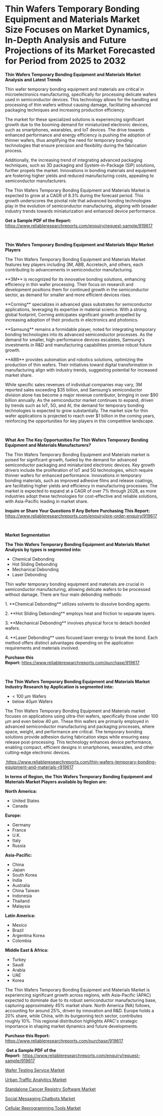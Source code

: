 <p><h1>Thin Wafers Temporary Bonding Equipment and Materials Market Size Focuses on Market Dynamics, In-Depth Analysis and Future Projections of its Market Forecasted for Period from 2025 to 2032</h1></p><p><strong>Thin Wafers Temporary Bonding Equipment and Materials Market Analysis and Latest Trends</strong></p>
<p><p>Thin wafer temporary bonding equipment and materials are critical in microelectronics manufacturing, specifically for processing delicate wafers used in semiconductor devices. This technology allows for the handling and processing of thin wafers without causing damage, facilitating advanced packaging techniques and increasing production efficiency. </p><p>The market for these specialized solutions is experiencing significant growth due to the booming demand for miniaturized electronic devices, such as smartphones, wearables, and IoT devices. The drive towards enhanced performance and energy efficiency is pushing the adoption of thinner wafers, thus amplifying the need for temporary bonding technologies that ensure precision and flexibility during the fabrication process. </p><p>Additionally, the increasing trend of integrating advanced packaging techniques, such as 3D packaging and System-in-Package (SiP) solutions, further propels the market. Innovations in bonding materials and equipment are fostering higher yields and reduced manufacturing costs, appealing to semiconductor manufacturers. </p><p>The Thin Wafers Temporary Bonding Equipment and Materials Market is expected to grow at a CAGR of 8.3% during the forecast period. This growth underscores the pivotal role that advanced bonding technologies play in the evolution of semiconductor manufacturing, aligning with broader industry trends towards miniaturization and enhanced device performance.</p></p>
<p><strong>Get a Sample PDF of the Report:&nbsp;</strong> <a href="https://www.reliableresearchreports.com/enquiry/request-sample/919617?utm_campaign=112&utm_medium=2&utm_source=Github&utm_content=ia&utm_term=07032025&utm_id=thin-wafers-temporary-bonding-equipment-and-materials">https://www.reliableresearchreports.com/enquiry/request-sample/919617</a></p>
<p>&nbsp;</p>
<p><strong>Thin Wafers Temporary Bonding Equipment and Materials Major Market Players</strong></p>
<p><p>The Thin Wafers Temporary Bonding Equipment and Materials Market features key players including 3M, ABB, Accretech, and others, each contributing to advancements in semiconductor manufacturing.</p><p>**3M** is recognized for its innovative bonding solutions, enhancing efficiency in thin wafer processing. Their focus on research and development positions them for continued growth in the semiconductor sector, as demand for smaller and more efficient devices rises.</p><p>**Corning** specializes in advanced glass substrates for semiconductor applications, leveraging its expertise in material science. With a strong global footprint, Corning anticipates significant growth propelled by increasing adoption of their products in electronics and photonics.</p><p>**Samsung** remains a formidable player, noted for integrating temporary bonding technologies into its advanced semiconductor processes. As the demand for smaller, high-performance devices escalates, Samsung's investments in R&D and manufacturing capabilities promise robust future growth.</p><p>**ABB** provides automation and robotics solutions, optimizing the production of thin wafers. Their initiatives toward digital transformation in manufacturing align with industry trends, suggesting potential for increased market share. </p><p>While specific sales revenues of individual companies may vary, 3M reported sales exceeding $35 billion, and Samsung’s semiconductor division alone has become a major revenue contributor, bringing in over $90 billion annually. As the semiconductor market continues to expand, driven by trends such as IoT, 5G, and AI, the demand for temporary bonding technologies is expected to grow substantially. The market size for thin wafer applications is projected to reach over $1 billion in the coming years, reinforcing the opportunities for key players in this competitive landscape.</p></p>
<p>&nbsp;</p>
<p><strong>What Are The Key Opportunities For Thin Wafers Temporary Bonding Equipment and Materials Manufacturers?</strong></p>
<p><p>The Thin Wafers Temporary Bonding Equipment and Materials market is poised for significant growth, fueled by the demand for advanced semiconductor packaging and miniaturized electronic devices. Key growth drivers include the proliferation of IoT and 5G technologies, which require thinner wafers for enhanced performance. Innovations in temporary bonding materials, such as improved adhesive films and release coatings, are facilitating higher yields and efficiency in manufacturing processes. The market is expected to expand at a CAGR of over 7% through 2028, as more industries adopt these technologies for cost-effective and reliable solutions, with Asia-Pacific leading in market share.</p></p>
<p><strong>Inquire or Share Your Questions If Any Before Purchasing This Report:</strong> <a href="https://www.reliableresearchreports.com/enquiry/pre-order-enquiry/919617?utm_campaign=112&utm_medium=2&utm_source=Github&utm_content=ia&utm_term=07032025&utm_id=thin-wafers-temporary-bonding-equipment-and-materials">https://www.reliableresearchreports.com/enquiry/pre-order-enquiry/919617</a></p>
<p>&nbsp;</p>
<p><strong>Market Segmentation</strong></p>
<p><strong>The Thin Wafers Temporary Bonding Equipment and Materials Market Analysis by types is segmented into:</strong></p>
<p><ul><li>Chemical Debonding</li><li>Hot Sliding Debonding</li><li>Mechanical Debonding</li><li>Laser Debonding</li></ul></p>
<p><p>Thin wafer temporary bonding equipment and materials are crucial in semiconductor manufacturing, allowing delicate wafers to be processed without damage. There are four main debonding methods: </p><p>1. **Chemical Debonding** utilizes solvents to dissolve bonding agents.</p><p>2. **Hot Sliding Debonding** employs heat and friction to separate layers.</p><p>3. **Mechanical Debonding** involves physical force to detach bonded wafers.</p><p>4. **Laser Debonding** uses focused laser energy to break the bond. Each method offers distinct advantages depending on the application requirements and materials involved.</p></p>
<p><strong>Purchase this Report:&nbsp;</strong><a href="https://www.reliableresearchreports.com/purchase/919617?utm_campaign=112&utm_medium=2&utm_source=Github&utm_content=ia&utm_term=07032025&utm_id=thin-wafers-temporary-bonding-equipment-and-materials">https://www.reliableresearchreports.com/purchase/919617</a></p>
<p>&nbsp;</p>
<p><strong>The Thin Wafers Temporary Bonding Equipment and Materials Market Industry Research by Application is segmented into:</strong></p>
<p><ul><li>< 100 µm Wafers</li><li>below 40µm Wafers</li></ul></p>
<p><p>The Thin Wafers Temporary Bonding Equipment and Materials market focuses on applications using ultra-thin wafers, specifically those under 100 µm and even below 40 µm. These thin wafers are primarily employed in advanced semiconductor manufacturing and packaging processes, where space, weight, and performance are critical. The temporary bonding solutions provide adhesion during fabrication steps while ensuring easy release post-processing. This technology enhances device performance, enabling compact, efficient designs in smartphones, wearables, and other cutting-edge electronic devices.</p></p>
<p><a href="https://www.reliableresearchreports.com/thin-wafers-temporary-bonding-equipment-and-materials-r919617?utm_campaign=112&utm_medium=2&utm_source=Github&utm_content=ia&utm_term=07032025&utm_id=thin-wafers-temporary-bonding-equipment-and-materials">&nbsp;https://www.reliableresearchreports.com/thin-wafers-temporary-bonding-equipment-and-materials-r919617</a></p>
<p><strong>In terms of Region, the Thin Wafers Temporary Bonding Equipment and Materials Market Players available by Region are:</strong></p>
<p>
    <p> <strong> North America: </strong>
        <ul>
            <li>United States</li>
            <li>Canada</li>
        </ul>
        </p> 
    <p> <strong> Europe: </strong>
        <ul>
            <li>Germany</li>
            <li>France</li>
            <li>U.K.</li>
            <li>Italy</li>
            <li>Russia</li>
        </ul>
        </p> 
    <p> <strong> Asia-Pacific: </strong>
        <ul>
            <li>China</li>
            <li>Japan</li>
            <li>South Korea</li>
            <li>India</li>
            <li>Australia</li>
            <li>China Taiwan</li>
            <li>Indonesia</li>
            <li>Thailand</li>
            <li>Malaysia</li>
        </ul>
        </p> 
    <p> <strong> Latin America: </strong>
        <ul>
            <li>Mexico</li>
            <li>Brazil</li>
            <li>Argentina Korea</li>
            <li>Colombia</li>
        </ul>
        </p> 
    <p> <strong> Middle East & Africa: </strong>
        <ul>
            <li>Turkey</li>
            <li>Saudi</li>
            <li>Arabia</li>
            <li>UAE</li>
            <li>Korea</li>
        </ul>
    </p>
    </p>
<p><p>The Thin Wafers Temporary Bonding Equipment and Materials Market is experiencing significant growth across regions, with Asia-Pacific (APAC) expected to dominate due to its robust semiconductor manufacturing base, capturing approximately 45% market share. North America (NA) follows, accounting for around 25%, driven by innovation and R&D. Europe holds a 20% share, while China, with its burgeoning tech sector, contributes roughly 10%. This regional distribution highlights APAC's strategic importance in shaping market dynamics and future developments.</p></p>
<p><strong>Purchase this Report: </strong><a href="https://www.reliableresearchreports.com/purchase/919617?utm_campaign=112&utm_medium=2&utm_source=Github&utm_content=ia&utm_term=07032025&utm_id=thin-wafers-temporary-bonding-equipment-and-materials">https://www.reliableresearchreports.com/purchase/919617</a></p>
<p>&nbsp;<strong>Get a Sample PDF of the Report:&nbsp;&nbsp;</strong><a href="https://www.reliableresearchreports.com/enquiry/request-sample/919617?utm_campaign=112&utm_medium=2&utm_source=Github&utm_content=ia&utm_term=07032025&utm_id=thin-wafers-temporary-bonding-equipment-and-materials">https://www.reliableresearchreports.com/enquiry/request-sample/919617</a></p>
<p><strong></strong></p>
<p><p><a href="https://github.com/anggigpps/Market-Research-Report-List-1/blob/main/wafer-testing-service-market.md?utm_campaign=112&utm_medium=2&utm_source=Github&utm_content=ia&utm_term=07032025&utm_id=thin-wafers-temporary-bonding-equipment-and-materials">Wafer Testing Service Market</a></p><p><a href="https://github.com/chaiszepkadk/Market-Research-Report-List-1/blob/main/urban-traffic-analytics-market.md?utm_campaign=112&utm_medium=2&utm_source=Github&utm_content=ia&utm_term=07032025&utm_id=thin-wafers-temporary-bonding-equipment-and-materials">Urban Traffic Analytics Market</a></p><p><a href="https://github.com/sharphadan/Market-Research-Report-List-1/blob/main/standalone-cancer-registry-software-market.md?utm_campaign=112&utm_medium=2&utm_source=Github&utm_content=ia&utm_term=07032025&utm_id=thin-wafers-temporary-bonding-equipment-and-materials">Standalone Cancer Registry Software Market</a></p><p><a href="https://github.com/saoneubeh8/Market-Research-Report-List-1/blob/main/social-messaging-chatbots-market.md?utm_campaign=112&utm_medium=2&utm_source=Github&utm_content=ia&utm_term=07032025&utm_id=thin-wafers-temporary-bonding-equipment-and-materials">Social Messaging Chatbots Market</a></p><p><a href="https://github.com/mohmodsiason/Market-Research-Report-List-1/blob/main/cellular-reprogramming-tools-market.md?utm_campaign=112&utm_medium=2&utm_source=Github&utm_content=ia&utm_term=07032025&utm_id=thin-wafers-temporary-bonding-equipment-and-materials">Cellular Reprogramming Tools Market</a></p></p>
